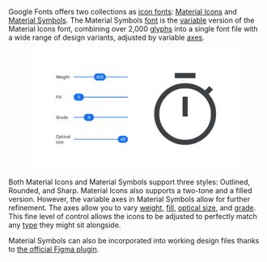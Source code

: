 Google Fonts offers two collections as [icon fonts](/glossary/icon_font): [Material Icons](https://fonts.google.com/icons?icon.set=Material+Icons) and [Material Symbols](https://fonts.google.com/icons?icon.set=Material+Symbols). The Material Symbols [font](/glossary/font) is the [variable](/glossary/variable_fonts) version of the Material Icons font, combining over 2,000 [glyphs](/glossary/glyph) into a single font file with a wide range of design variants, adjusted by variable [axes](/glossary/axis_in_variable_fonts).

<figure>

![On the left, four horizontal sliders to control the variable axes Weight, Fill, Grade, and Optical Size. On the right, a glyph from the Material Symbols font, affected by each control.](images/thumbnail.svg)

</figure>

Both Material Icons and Material Symbols support three styles: Outlined, Rounded, and Sharp. Material Icons also supports a two-tone and a filled version. However, the variable axes in Material Symbols allow for further refinement. The axes allow you to vary [weight](/glossary/weight_axis), [fill](/glossary/fill_axis), [optical size](/glossary/optical_size_axis), and [grade](/glossary/grade_axis). This fine level of control allows the icons to be adjusted to perfectly match any [type](/glossary/type) they might sit alongside.

Material Symbols can also be incorporated into working design files thanks to [the official Figma plugin](https://www.figma.com/community/plugin/1088610476491668236/Material-Symbols).
